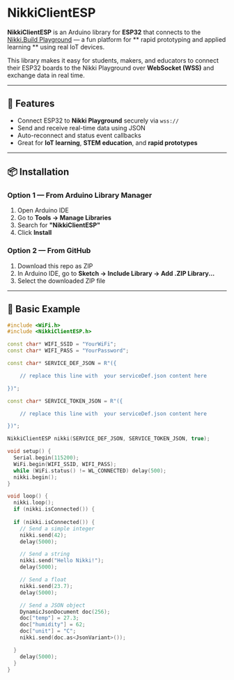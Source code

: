 # NikkiClientESP

**NikkiClientESP** is an Arduino library for **ESP32** that connects to the [Nikki.Build Playground](https://nikki.build) — a fun platform for ** rapid prototyping and applied learning ** using real IoT devices.

This library makes it easy for students, makers, and educators to connect their ESP32 boards to the Nikki Playground over **WebSocket (WSS)** and exchange data in real time.

---

## 🚀 Features

- Connect ESP32 to **Nikki Playground** securely via `wss://`
- Send and receive real-time data using JSON
- Auto-reconnect and status event callbacks
- Great for **IoT learning**, **STEM education**, and **rapid prototypes**

---

## 📦 Installation

### Option 1 — From Arduino Library Manager  
1. Open Arduino IDE  
2. Go to **Tools → Manage Libraries**  
3. Search for **"NikkiClientESP"**  
4. Click **Install**

### Option 2 — From GitHub  
1. Download this repo as ZIP  
2. In Arduino IDE, go to **Sketch → Include Library → Add .ZIP Library...**  
3. Select the downloaded ZIP file

---

## 🧩 Basic Example

```cpp
#include <WiFi.h>
#include <NikkiClientESP.h>

const char* WIFI_SSID = "YourWiFi";
const char* WIFI_PASS = "YourPassword";

const char* SERVICE_DEF_JSON = R"({

    // replace this line with  your serviceDef.json content here

})";

const char* SERVICE_TOKEN_JSON = R"({

    // replace this line with  your serviceDef.json content here

})";

NikkiClientESP nikki(SERVICE_DEF_JSON, SERVICE_TOKEN_JSON, true);

void setup() {
  Serial.begin(115200);
  WiFi.begin(WIFI_SSID, WIFI_PASS);
  while (WiFi.status() != WL_CONNECTED) delay(500);
  nikki.begin();
}

void loop() {
  nikki.loop();
  if (nikki.isConnected()) {
   
  if (nikki.isConnected()) {
    // Send a simple integer
    nikki.send(42);
    delay(5000);

    // Send a string
    nikki.send("Hello Nikki!");
    delay(5000);

    // Send a float
    nikki.send(23.7);
    delay(5000);

    // Send a JSON object
    DynamicJsonDocument doc(256);
    doc["temp"] = 27.3;
    doc["humidity"] = 62;
    doc["unit"] = "C";
    nikki.send(doc.as<JsonVariant>());

  }
    delay(5000);
  }
}
